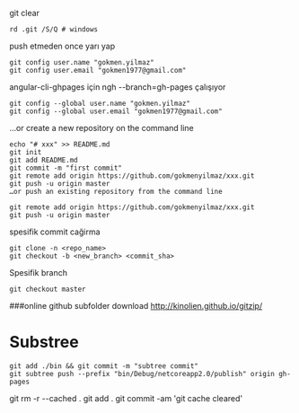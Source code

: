 git clear
````
rd .git /S/Q # windows
````

push etmeden once yarı yap
````
git config user.name "gokmen.yilmaz"
git config user.email "gokmen1977@gmail.com"
````

angular-cli-ghpages  için
ngh --branch=gh-pages çalışıyor
````
git config --global user.name "gokmen.yilmaz"
git config --global user.email "gokmen1977@gmail.com"
````


…or create a new repository on the command line
````
echo "# xxx" >> README.md
git init
git add README.md
git commit -m "first commit"
git remote add origin https://github.com/gokmenyilmaz/xxx.git
git push -u origin master
…or push an existing repository from the command line

git remote add origin https://github.com/gokmenyilmaz/xxx.git
git push -u origin master

````


spesifik commit cağirma
```
git clone -n <repo_name>
git checkout -b <new_branch> <commit_sha>
```
Spesifik branch
````
git checkout master
````
###online github subfolder download
http://kinolien.github.io/gitzip/

# Substree
````
git add ./bin && git commit -m "subtree commit"
git subtree push --prefix "bin/Debug/netcoreapp2.0/publish" origin gh-pages
````
git rm -r --cached .
git add .
git commit -am 'git cache cleared'
